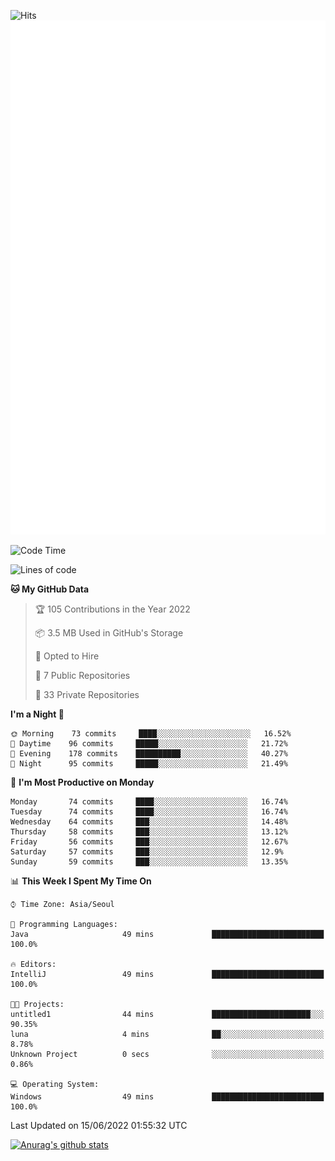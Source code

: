 ![Hits](https://hits.seeyoufarm.com/api/count/incr/badge.svg?url=https%3A%2F%2Fgithub.com%2Fkokose1234&count_bg=%2379C83D&title_bg=%23555555&icon=apple.svg&icon_color=%23E7E7E7&title=hits&edge_flat=false)
<br/>
![Metrics](https://github.com/kokose1234/kokose1234/blob/main/github-metrics.svg)

<!--START_SECTION:waka-->
![Code Time](http://img.shields.io/badge/Code%20Time-648%20hrs%2043%20mins-blue)

![Lines of code](https://img.shields.io/badge/From%20Hello%20World%20I%27ve%20Written-2%20Million%20lines%20of%20code-blue)

**🐱 My GitHub Data** 

> 🏆 105 Contributions in the Year 2022
 > 
> 📦 3.5 MB Used in GitHub's Storage 
 > 
> 💼 Opted to Hire
 > 
> 📜 7 Public Repositories 
 > 
> 🔑 33 Private Repositories  
 > 
**I'm a Night 🦉** 

```text
🌞 Morning    73 commits     ████░░░░░░░░░░░░░░░░░░░░░   16.52% 
🌆 Daytime    96 commits     █████░░░░░░░░░░░░░░░░░░░░   21.72% 
🌃 Evening    178 commits    ██████████░░░░░░░░░░░░░░░   40.27% 
🌙 Night      95 commits     █████░░░░░░░░░░░░░░░░░░░░   21.49%

```
📅 **I'm Most Productive on Monday** 

```text
Monday       74 commits     ████░░░░░░░░░░░░░░░░░░░░░   16.74% 
Tuesday      74 commits     ████░░░░░░░░░░░░░░░░░░░░░   16.74% 
Wednesday    64 commits     ███░░░░░░░░░░░░░░░░░░░░░░   14.48% 
Thursday     58 commits     ███░░░░░░░░░░░░░░░░░░░░░░   13.12% 
Friday       56 commits     ███░░░░░░░░░░░░░░░░░░░░░░   12.67% 
Saturday     57 commits     ███░░░░░░░░░░░░░░░░░░░░░░   12.9% 
Sunday       59 commits     ███░░░░░░░░░░░░░░░░░░░░░░   13.35%

```


📊 **This Week I Spent My Time On** 

```text
⌚︎ Time Zone: Asia/Seoul

💬 Programming Languages: 
Java                     49 mins             █████████████████████████   100.0%

🔥 Editors: 
IntelliJ                 49 mins             █████████████████████████   100.0%

🐱‍💻 Projects: 
untitled1                44 mins             ██████████████████████░░░   90.35% 
luna                     4 mins              ██░░░░░░░░░░░░░░░░░░░░░░░   8.78% 
Unknown Project          0 secs              ░░░░░░░░░░░░░░░░░░░░░░░░░   0.86%

💻 Operating System: 
Windows                  49 mins             █████████████████████████   100.0%

```


 Last Updated on 15/06/2022 01:55:32 UTC
<!--END_SECTION:waka-->

[![Anurag's github stats](https://github-readme-stats.vercel.app/api?username=kokose1234&theme=dracula)](https://github.com/anuraghazra/github-readme-stats)



	
